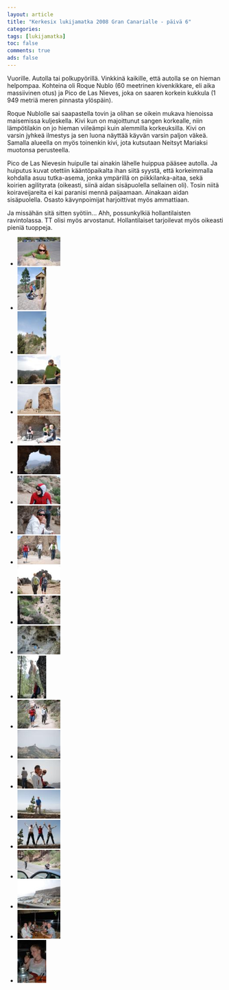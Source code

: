 ```yaml
---
layout: article 
title: "Kerkesix lukijamatka 2008 Gran Canarialle - päivä 6" 
categories: 
tags: [lukijamatka]
toc: false 
comments: true 
ads: false 
---
```


Vuorille. Autolla tai polkupyörillä. Vinkkinä kaikille, että autolla se
on hieman helpompaa. Kohteina oli Roque Nublo (60 meetrinen
kivenkikkare, eli aika massiivinen otus) ja Pico de Las Nieves, joka on
saaren korkein kukkula (1 949 metriä meren pinnasta ylöspäin).

Roque Nublolle sai saapastella tovin ja olihan se oikein mukava
hienoissa maisemissa kuljeskella. Kivi kun on majoittunut sangen
korkealle, niin lämpötilakin on jo hieman viileämpi kuin alemmilla
korkeuksilla. Kivi on varsin jyhkeä ilmestys ja sen luona näyttää käyvän
varsin paljon väkeä. Samalla alueella on myös toinenkin kivi, jota
kutsutaan Neitsyt Mariaksi muotonsa perusteella.

Pico de Las Nievesin huipulle tai ainakin lähelle huippua pääsee
autolla. Ja huiputus kuvat otettiin kääntöpaikalta ihan siitä syystä,
että korkeimmalla kohdalla asuu tutka-asema, jonka ympärillä on
piikkilanka-aitaa, sekä koirien agilityrata (oikeasti, siinä aidan
sisäpuolella sellainen oli). Tosin niitä koiraveijareita ei kai paranisi
mennä paijaamaan. Ainakaan aidan sisäpuolella. Osasto kävynpoimijat
harjoittivat myös ammattiaan.

Ja missähän sitä sitten syötiin... Ahh, possunkylkiä hollantilaisten
ravintolassa. TT olisi myös arvostanut. Hollantilaiset
tarjoilevat myös oikeasti pieniä tuoppeja.

<div class="image-gallery" markdown="1">

-   [![](/images/kerkesix-lukijamatka-2008-paiva-6/Thumbnails/DSC_0645.JPG)](/images/kerkesix-lukijamatka-2008-paiva-6/DSC_0645.JPG)
-   [![](/images/kerkesix-lukijamatka-2008-paiva-6/Thumbnails/DSC_0657.JPG)](/images/kerkesix-lukijamatka-2008-paiva-6/DSC_0657.JPG)
-   [![](/images/kerkesix-lukijamatka-2008-paiva-6/Thumbnails/DSC_0674.JPG)](/images/kerkesix-lukijamatka-2008-paiva-6/DSC_0674.JPG)
-   [![](/images/kerkesix-lukijamatka-2008-paiva-6/Thumbnails/DSC_0684.JPG)](/images/kerkesix-lukijamatka-2008-paiva-6/DSC_0684.JPG)
-   [![](/images/kerkesix-lukijamatka-2008-paiva-6/Thumbnails/DSC_0713.JPG)](/images/kerkesix-lukijamatka-2008-paiva-6/DSC_0713.JPG)
-   [![](/images/kerkesix-lukijamatka-2008-paiva-6/Thumbnails/DSC_0718.JPG)](/images/kerkesix-lukijamatka-2008-paiva-6/DSC_0718.JPG)
-   [![](/images/kerkesix-lukijamatka-2008-paiva-6/Thumbnails/DSC_0720.JPG)](/images/kerkesix-lukijamatka-2008-paiva-6/DSC_0720.JPG)
-   [![](/images/kerkesix-lukijamatka-2008-paiva-6/Thumbnails/DSC_0722.JPG)](/images/kerkesix-lukijamatka-2008-paiva-6/DSC_0722.JPG)
-   [![](/images/kerkesix-lukijamatka-2008-paiva-6/Thumbnails/DSC_0723.JPG)](/images/kerkesix-lukijamatka-2008-paiva-6/DSC_0723.JPG)
-   [![](/images/kerkesix-lukijamatka-2008-paiva-6/Thumbnails/DSC_0725.JPG)](/images/kerkesix-lukijamatka-2008-paiva-6/DSC_0725.JPG)
-   [![](/images/kerkesix-lukijamatka-2008-paiva-6/Thumbnails/DSC_0733.JPG)](/images/kerkesix-lukijamatka-2008-paiva-6/DSC_0733.JPG)
-   [![](/images/kerkesix-lukijamatka-2008-paiva-6/Thumbnails/DSC_0734.JPG)](/images/kerkesix-lukijamatka-2008-paiva-6/DSC_0734.JPG)
-   [![](/images/kerkesix-lukijamatka-2008-paiva-6/Thumbnails/DSC_0739.JPG)](/images/kerkesix-lukijamatka-2008-paiva-6/DSC_0739.JPG)
-   [![](/images/kerkesix-lukijamatka-2008-paiva-6/Thumbnails/DSC_0748.JPG)](/images/kerkesix-lukijamatka-2008-paiva-6/DSC_0748.JPG)
-   [![](/images/kerkesix-lukijamatka-2008-paiva-6/Thumbnails/DSC_0753.JPG)](/images/kerkesix-lukijamatka-2008-paiva-6/DSC_0753.JPG)
-   [![](/images/kerkesix-lukijamatka-2008-paiva-6/Thumbnails/DSC_0755.JPG)](/images/kerkesix-lukijamatka-2008-paiva-6/DSC_0755.JPG)
-   [![](/images/kerkesix-lukijamatka-2008-paiva-6/Thumbnails/DSC_0768.JPG)](/images/kerkesix-lukijamatka-2008-paiva-6/DSC_0768.JPG)
-   [![](/images/kerkesix-lukijamatka-2008-paiva-6/Thumbnails/DSC_0775.JPG)](/images/kerkesix-lukijamatka-2008-paiva-6/DSC_0775.JPG)
-   [![](/images/kerkesix-lukijamatka-2008-paiva-6/Thumbnails/DSC_0780.JPG)](/images/kerkesix-lukijamatka-2008-paiva-6/DSC_0780.JPG)
-   [![](/images/kerkesix-lukijamatka-2008-paiva-6/Thumbnails/DSC_0799.JPG)](/images/kerkesix-lukijamatka-2008-paiva-6/DSC_0799.JPG)
-   [![](/images/kerkesix-lukijamatka-2008-paiva-6/Thumbnails/DSC_0813.JPG)](/images/kerkesix-lukijamatka-2008-paiva-6/DSC_0813.JPG)
-   [![](/images/kerkesix-lukijamatka-2008-paiva-6/Thumbnails/DSC_0825.JPG)](/images/kerkesix-lukijamatka-2008-paiva-6/DSC_0825.JPG)
-   [![](/images/kerkesix-lukijamatka-2008-paiva-6/Thumbnails/DSC_0827.JPG)](/images/kerkesix-lukijamatka-2008-paiva-6/DSC_0827.JPG)

</div>
